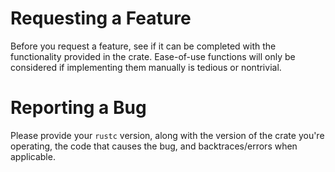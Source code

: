 # Requesting a Feature

Before you request a feature, see if it can be completed with the functionality provided in the crate. Ease-of-use functions will only be considered if implementing them manually is tedious or nontrivial.

# Reporting a Bug

Please provide your `rustc` version, along with the version of the crate you're operating, the code that causes the bug, and backtraces/errors when applicable.
